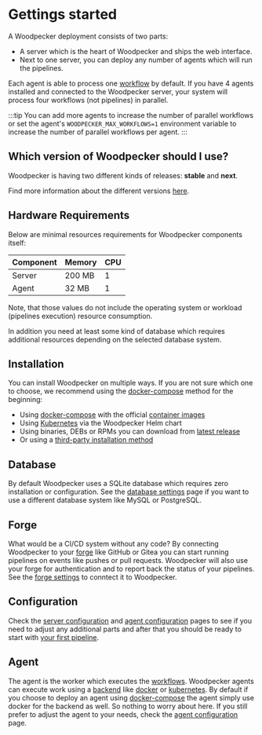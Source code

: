 # Gettings started

A Woodpecker deployment consists of two parts:

- A server which is the heart of Woodpecker and ships the web interface.
- Next to one server, you can deploy any number of agents which will run the pipelines.

Each agent is able to process one [workflow](../20-usage/15-terminology/index.md) by default. If you have 4 agents installed and connected to the Woodpecker server, your system will process four workflows (not pipelines) in parallel.

:::tip
You can add more agents to increase the number of parallel workflows or set the agent's `WOODPECKER_MAX_WORKFLOWS=1` environment variable to increase the number of parallel workflows per agent.
:::

## Which version of Woodpecker should I use?

Woodpecker is having two different kinds of releases: **stable** and **next**.

Find more information about the different versions [here](/versions).

## Hardware Requirements

Below are minimal resources requirements for Woodpecker components itself:

| Component | Memory | CPU |
| --------- | ------ | --- |
| Server    | 200 MB | 1   |
| Agent     | 32 MB  | 1   |

Note, that those values do not include the operating system or workload (pipelines execution) resource consumption.

In addition you need at least some kind of database which requires additional resources depending on the selected database system.

## Installation

You can install Woodpecker on multiple ways. If you are not sure which one to choose, we recommend using the [docker-compose](./05-deployment-methods/10-docker-compose.md) method for the beginning:

- Using [docker-compose](./05-deployment-methods/10-docker-compose.md) with the official [container images](./05-deployment-methods/10-docker-compose.md#docker-images)
- Using [Kubernetes](./05-deployment-methods/20-kubernetes.md) via the Woodpecker Helm chart
- Using binaries, DEBs or RPMs you can download from [latest release](https://github.com/woodpecker-ci/woodpecker/releases/latest)
- Or using a [third-party installation method](./05-deployment-methods/30-third-party.md)

## Database

By default Woodpecker uses a SQLite database which requires zero installation or configuration. See the [database settings](./10-database.md) page if you want to use a different database system like MySQL or PostgreSQL.

## Forge

What would be a CI/CD system without any code? By connecting Woodpecker to your [forge](../20-usage/15-terminology/index.md) like GitHub or Gitea you can start running pipelines on events like pushes or pull requests. Woodpecker will also use your forge for authentication and to report back the status of your pipelines. See the [forge settings](./11-forges/11-overview.md) to conntect it to Woodpecker.

## Configuration

Check the [server configuration](./10-server-config.md) and [agent configuration](./15-agent-config.md) pages to see if you need to adjust any additional parts and after that you should be ready to start with [your first pipeline](../20-usage/10-intro.md).

## Agent

The agent is the worker which executes the [workflows](../20-usage/15-terminology/index.md).
Woodpecker agents can execute work using a [backend](../20-usage/15-terminology/index.md) like [docker](./22-backends/10-docker.md) or [kubernetes](./22-backends/40-kubernetes.md).
By default if you choose to deploy an agent using [docker-compose](./05-deployment-methods/10-docker-compose.md) the agent simply use docker for the backend as well.
So nothing to worry about here. If you still prefer to adjust the agent to your needs, check the [agent configuration](./15-agent-config.md) page.
